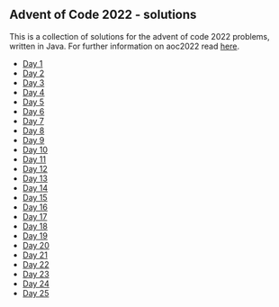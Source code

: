 ## Advent of Code 2022 - solutions
This is a collection of solutions for the advent of code 2022
problems, written in Java. For further information on aoc2022
read [here](https://adventofcode.com/2022/about).

- [Day 1](DayOneChallenge)
- [Day 2](DayTwoChallenge)
- [Day 3](DayThreeChallenge)
- [Day 4](DayFourChallenge)
- [Day 5](DayFiveChallenge)
- [Day 6](DaySixChallenge)
- [Day 7](DaySevenChallenge)
- [Day 8](DayEightChallenge)
- [Day 9](DayNineChallenge)
- [Day 10](DayTenChallenge)
- [Day 11](DayElevenChallenge)
- [Day 12](DayTwelveChallenge)
- [Day 13](DayThirteenChallenge)
- [Day 14](DayFourteenChallenge)
- [Day 15](#)
- [Day 16](#)
- [Day 17](#)
- [Day 18](#)
- [Day 19](#)
- [Day 20](#)
- [Day 21](#)
- [Day 22](#)
- [Day 23](#)
- [Day 24](#)
- [Day 25](#)
